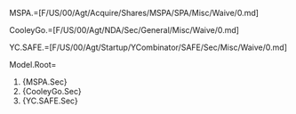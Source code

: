 MSPA.=[F/US/00/Agt/Acquire/Shares/MSPA/SPA/Misc/Waive/0.md]

CooleyGo.=[F/US/00/Agt/NDA/Sec/General/Misc/Waive/0.md]

YC.SAFE.=[F/US/00/Agt/Startup/YCombinator/SAFE/Sec/Misc/Waive/0.md]

Model.Root=<ol><li>{MSPA.Sec}<li>{CooleyGo.Sec}<li>{YC.SAFE.Sec}</ol>